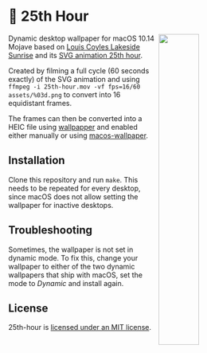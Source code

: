 # 🌄 25th Hour

<img align="right" width="40%" src="preview.gif">

Dynamic desktop wallpaper for macOS 10.14 Mojave based on [Louis Coyles
Lakeside Sunrise][lakeside-sunrise] and its [SVG animation 25th
hour][25th-hour].

Created by filming a full cycle (60 seconds exactly) of the SVG animation and
using `ffmpeg -i 25th-hour.mov -vf fps=16/60 assets/%03d.png` to convert into
16 equidistant frames.

The frames can then be converted into a HEIC file using
[wallpapper][gh-wallpapper] and enabled either manually or using
[macos-wallpaper][gh-macos-wallpaper].

## Installation

Clone this repository and run `make`. This needs to be repeated for every
desktop, since macOS does not allow setting the wallpaper for inactive
desktops.

## Troubleshooting

Sometimes, the wallpaper is not set in dynamic mode. To fix this, change your
wallpaper to either of the two dynamic wallpapers that ship with macOS, set the
mode to *Dynamic* and install again.

## License

25th-hour is [licensed under an MIT license][license].

[lakeside-sunrise]: https://dribbble.com/shots/1816328-Lakeside-Sunrise
[25th-hour]: http://louie.co.nz/25th_hour/
[gh-wallpapper]: https://github.com/mczachurski/wallpapper
[gh-macos-wallpaper]: https://github.com/sindresorhus/macos-wallpaper
[license]: /LICENSE
